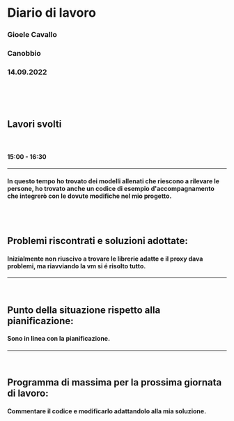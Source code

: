 # **Diario di lavoro**

### **Gioele Cavallo**
### Canobbio
### 14.09.2022
<br><br><br>


## **Lavori svolti**

<br>

#### 15:00 - 16:30
---
#### In questo tempo ho trovato dei modelli allenati che riescono a rilevare le persone, ho trovato anche un codice di esempio d'accompagnamento che integrerò con le dovute modifiche nel mio progetto.

<br>
<br>

## **Problemi riscontrati e soluzioni adottate:**
#### Inizialmente non riuscivo a trovare le librerie adatte e il proxy dava problemi, ma riavviando la vm si é risolto tutto.

---
<br>

## **Punto della situazione rispetto alla pianificazione:**
#### Sono in linea con la pianificazione.
---
<br>

## **Programma di massima per la prossima giornata di lavoro:**
#### Commentare il codice e modificarlo adattandolo alla mia soluzione.